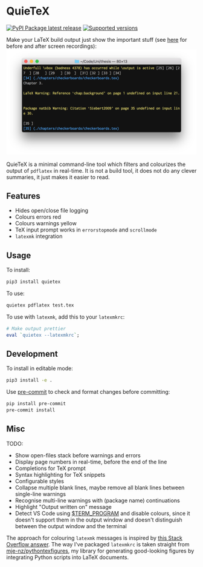 # QuieTeX
[![PyPI Package latest release](https://img.shields.io/pypi/v/quietex.svg)](https://pypi.org/project/quietex)
[![Supported versions](https://img.shields.io/pypi/pyversions/quietex.svg)](https://pypi.org/project/quietex)

Make your LaTeX build output just show the important stuff (see [here](/screen-recordings.md) for before and after screen recordings):
![Screenshot of LaTeX build output from a chapter of my thesis](img/screenshot.png)

QuieTeX is a minimal command-line tool which filters and colourizes the output of `pdflatex` in real-time.
It is not a build tool, it does not do any clever summaries, it just makes it easier to read.




## Features
* Hides open/close file logging
* Colours errors red
* Colours warnings yellow
* TeX input prompt works in `errorstopmode` and `scrollmode`
* `latexmk` integration



## Usage
To install:
```bash
pip3 install quietex
```

To use:
```bash
quietex pdflatex test.tex
```

To use with `latexmk`, add this to your `latexmkrc`:
```perl
# Make output prettier
eval `quietex --latexmkrc`;
```



## Development
To install in editable mode:
```bash
pip3 install -e .
```

Use [pre-commit](https://pre-commit.com) to check and format changes before committing:
```bash
pip install pre-commit
pre-commit install
```



## Misc
TODO:
* Show open-files stack before warnings and errors
* Display page numbers in real-time, before the end of the line
* Completions for TeX prompt
* Syntax highlighting for TeX snippets
* Configurable styles
* Collapse multiple blank lines, maybe remove all blank lines between single-line warnings
* Recognise multi-line warnings with (package name) continuations
* Highlight "Output written on" message
* Detect VS Code using [$TERM_PROGRAM](https://stackoverflow.com/a/57789690) and disable colours, since it doesn't support them in the output window and doesn't distinguish between the output window and the terminal

The approach for colouring `latexmk` messages is inspired by [this Stack Overflow answer](https://tex.stackexchange.com/a/406370).
The way I've packaged `latexmkrc` is taken straight from [mje-nz/pythontexfigures](https://github.com/mje-nz/pythontexfigure), my library for generating good-looking figures by integrating Python scripts into LaTeX documents.
